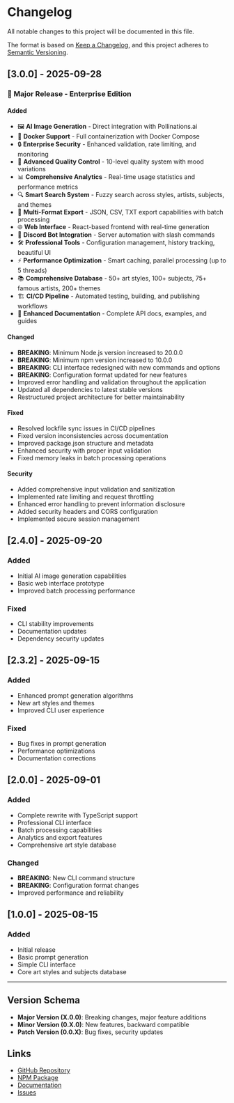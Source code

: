 # Changelog

All notable changes to this project will be documented in this file.

The format is based on [Keep a Changelog](https://keepachangelog.com/en/1.0.0/),
and this project adheres to [Semantic Versioning](https://semver.org/spec/v2.0.0.html).

## [3.0.0] - 2025-09-28

### 🎉 Major Release - Enterprise Edition

#### Added
- 🖼️ **AI Image Generation** - Direct integration with Pollinations.ai
- 🐳 **Docker Support** - Full containerization with Docker Compose
- 🔒 **Enterprise Security** - Enhanced validation, rate limiting, and monitoring
- 🎯 **Advanced Quality Control** - 10-level quality system with mood variations
- 📊 **Comprehensive Analytics** - Real-time usage statistics and performance metrics
- 🔍 **Smart Search System** - Fuzzy search across styles, artists, subjects, and themes
- 💾 **Multi-Format Export** - JSON, CSV, TXT export capabilities with batch processing
- 🌐 **Web Interface** - React-based frontend with real-time generation
- 🤖 **Discord Bot Integration** - Server automation with slash commands
- 🛠️ **Professional Tools** - Configuration management, history tracking, beautiful UI
- ⚡ **Performance Optimization** - Smart caching, parallel processing (up to 5 threads)
- 📚 **Comprehensive Database** - 50+ art styles, 100+ subjects, 75+ famous artists, 200+ themes
- 🏗️ **CI/CD Pipeline** - Automated testing, building, and publishing workflows
- 📄 **Enhanced Documentation** - Complete API docs, examples, and guides

#### Changed
- **BREAKING**: Minimum Node.js version increased to 20.0.0
- **BREAKING**: Minimum npm version increased to 10.0.0
- **BREAKING**: CLI interface redesigned with new commands and options
- **BREAKING**: Configuration format updated for new features
- Improved error handling and validation throughout the application
- Updated all dependencies to latest stable versions
- Restructured project architecture for better maintainability

#### Fixed
- Resolved lockfile sync issues in CI/CD pipelines
- Fixed version inconsistencies across documentation
- Improved package.json structure and metadata
- Enhanced security with proper input validation
- Fixed memory leaks in batch processing operations

#### Security
- Added comprehensive input validation and sanitization
- Implemented rate limiting and request throttling
- Enhanced error handling to prevent information disclosure
- Added security headers and CORS configuration
- Implemented secure session management

## [2.4.0] - 2025-09-20

### Added
- Initial AI image generation capabilities
- Basic web interface prototype
- Improved batch processing performance

### Fixed
- CLI stability improvements
- Documentation updates
- Dependency security updates

## [2.3.2] - 2025-09-15

### Added
- Enhanced prompt generation algorithms
- New art styles and themes
- Improved CLI user experience

### Fixed
- Bug fixes in prompt generation
- Performance optimizations
- Documentation corrections

## [2.0.0] - 2025-09-01

### Added
- Complete rewrite with TypeScript support
- Professional CLI interface
- Batch processing capabilities
- Analytics and export features
- Comprehensive art style database

### Changed
- **BREAKING**: New CLI command structure
- **BREAKING**: Configuration format changes
- Improved performance and reliability

## [1.0.0] - 2025-08-15

### Added
- Initial release
- Basic prompt generation
- Simple CLI interface
- Core art styles and subjects database

---

## Version Schema

- **Major Version (X.0.0)**: Breaking changes, major feature additions
- **Minor Version (0.X.0)**: New features, backward compatible
- **Patch Version (0.0.X)**: Bug fixes, security updates

## Links

- [GitHub Repository](https://github.com/Gzeu/perchance-ai-prompt-library)
- [NPM Package](https://www.npmjs.com/package/perchance-ai-prompt-library)
- [Documentation](https://github.com/Gzeu/perchance-ai-prompt-library/wiki)
- [Issues](https://github.com/Gzeu/perchance-ai-prompt-library/issues)